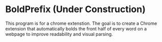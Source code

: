 # BoldPrefix (Under Construction)
This program is for a chrome extenstion.
The goal is to create a Chrome extension that automatically bolds the front half of every word on a webpage to improve readability and visual parsing.
